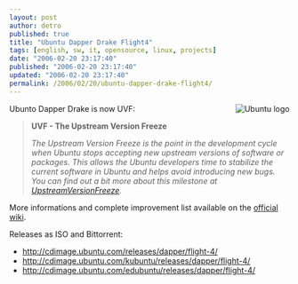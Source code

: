 ```yaml
---
layout: post
author: detro
published: true
title: "Ubuntu Dapper Drake Flight4"
tags: [english, sw, it, opensource, linux, projects]
date: "2006-02-20 23:17:40"
published: "2006-02-20 23:17:40"
updated: "2006-02-20 23:17:40"
permalink: /2006/02/20/ubuntu-dapper-drake-flight4/
---
```


<img src="http://www.ossblog.it/uploads/UbuntuLinuxLogo.png" alt="Ubuntu logo" align="right" />
Ubunto Dapper Drake is now UVF:
<blockquote><strong>UVF - The Upstream Version Freeze</strong>

<em>The Upstream Version Freeze is the point in the development cycle when Ubuntu stops accepting new upstream versions of software or packages. This allows the Ubuntu developers time to stabilize the current software in Ubuntu and helps avoid introducing new bugs. You can find out a bit more about this milestone at <a href="https://wiki.ubuntu.com/UpstreamVersionFreeze">UpstreamVersionFreeze</a>.</em> </blockquote>

More informations and complete improvement list available on the <a href="https://wiki.ubuntu.com/DapperFlight4">official wiki</a>.

Releases as ISO and Bittorrent:
<ul>
	<li><a href="http://cdimage.ubuntu.com/releases/dapper/flight-4/">http://cdimage.ubuntu.com/releases/dapper/flight-4/</a></li>
	<li><a href="http://cdimage.ubuntu.com/kubuntu/releases/dapper/flight-4/">http://cdimage.ubuntu.com/kubuntu/releases/dapper/flight-4/</a></li>
	<li><a href="http://cdimage.ubuntu.com/edubuntu/releases/dapper/flight-4/">http://cdimage.ubuntu.com/edubuntu/releases/dapper/flight-4/</a></li>
</ul>


